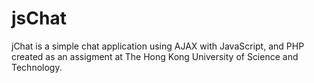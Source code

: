 # jsChat
jChat is a simple chat application using AJAX with JavaScript, and PHP created as an assigment at The Hong Kong University of Science and Technology.
